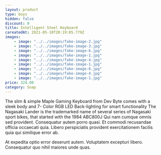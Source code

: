 ```yaml
---
layout: product
type: boys
hidden: false
discount: 0
title: Intelligent Steel Keyboard
careatedAt: 2021-05-10T20:19:05.779Z
images:
    - image: "../../images/fake-image-2.jpg"
    - image: "../../images/fake-image-3.jpg"
    - image: "../../images/fake-image-6.jpg"
    - image: "../../images/fake-image-1.jpg"
    - image: "../../images/fake-image-4.jpg"
    - image: "../../images/fake-image-1.jpg"
    - image: "../../images/fake-image-6.jpg"
    - image: "../../images/fake-image-4.jpg"
    - image: "../../images/fake-image-1.jpg"
price: 324.00
category: Soap
---
```

The slim & simple Maple Gaming Keyboard from Dev Byte comes with a sleek body and 7- Color RGB LED Back-lighting for smart functionality
The Nagasaki Lander is the trademarked name of several series of Nagasaki sport bikes, that started with the 1984 ABC800J
Qui nam cumque omnis sed provident. Consequatur autem porro quasi. Et commodi recusandae officia occaecati quia. Libero perspiciatis provident exercitationem facilis quia qui similique error ab.
 At expedita optio error deserunt autem. Voluptatem excepturi libero. Consequatur quo nihil maiores unde quas.

